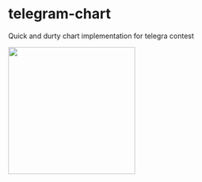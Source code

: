 # telegram-chart

Quick and durty chart implementation for telegra contest

<img src="https://github.com/kidinov/telegram-chart/blob/master/assets/telegram_chart.gif" width="256">
